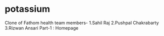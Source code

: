 # potassium
Clone of Fathom health
team members-
1.Sahil Raj
2.Pushpal Chakrabarty
3.Rizwan Ansari
Part-1 : Homepage
